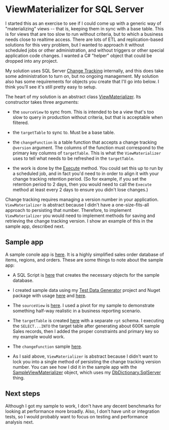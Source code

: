 # ViewMaterializer for SQL Server

I started this as an exercise to see if I could come up with a generic way of "materializing" views -- that is, keeping them in sync with a base table. This is for views that are too slow to run without criteria, but to which a business needs close to realtime access. There are lots of ETL and replication-based solutions for this very problem, but I wanted to approach it without scheduled jobs or other administration, and without triggers or other special application code changes. I wanted a C# "helper" object that could be dropped into any project.

My solution uses SQL Server [Change Tracking](https://docs.microsoft.com/en-us/sql/relational-databases/track-changes/about-change-tracking-sql-server?view=sql-server-2017) internally, and this does take some administration to turn on, but no ongoing management. My solution also has some requirements for objects you create that I'll go into below. I think you'll see it's still pretty easy to setup.

The heart of my solution is an abstract class [ViewMaterializer](https://github.com/adamosoftware/ViewMaterializer/blob/master/ViewMaterializer/ViewMaterializer.cs). Its constructor takes three arguments:

- the `sourceView` to sync from. This is intended to be a view that's too slow to query in production without criteria, but that is acceptable when filtered.

- the `targetTable` to sync to. Must be a base table.

- the `changeFunction` is a table function that accepts a change tracking `@version` argument. The columns of the function must correspond to the primary key columns of `targetTable`. This is what the `ViewMaterializer` uses to tell what needs to be refreshed in the `targetTable`.

- the work is done by the [Execute](https://github.com/adamosoftware/ViewMaterializer/blob/master/ViewMaterializer/ViewMaterializer.cs#L36) method. You could set this up to run by a scheduled job, and in fact you'd need to in order to align it with your change tracking retention period. (So for example, if you set the retention period to 2 days, then you would need to call the `Execute` method at least every 2 days to ensure you didn't lose changes.)

Change tracking requires managing a version number in your application. `ViewMaterializer` is abstract because I didn't have a one-size-fits-all approach to persisting that number. Therefore, to implement `ViewMaterializer` you would need to implement methods for saving and retrieving the change tracking version. I show an example of this in the sample app, described next.

## Sample app

A sample conole app is [here](https://github.com/adamosoftware/ViewMaterializer/blob/master/SampleApp/Program.cs). It is a highly simplified sales order database of items, regions, and orders. These are some things to note about the sample app:

- A SQL Script is [here](https://github.com/adamosoftware/ViewMaterializer/blob/master/SampleApp/Sql/Script.sql) that creates the necessary objects for the sample database.

- I created sample data using my [Test Data Generator](https://github.com/adamosoftware/TestDataGen) project and Nuget package with usage [here](https://github.com/adamosoftware/ViewMaterializer/blob/master/SampleApp/Program.cs#L30) and [here](https://github.com/adamosoftware/ViewMaterializer/blob/master/SampleApp/Program.cs#L46).

- The `sourceView` is [here](https://github.com/adamosoftware/ViewMaterializer/blob/master/SampleApp/Sql/Script.sql#L46). I used a pivot for my sample to demonstrate something half-way realistic in a business reporting scenario.

- The `targetTable` is created [here](https://github.com/adamosoftware/ViewMaterializer/blob/master/SampleApp/Sql/Script.sql#L75) with a separate `rpt` schema. I executing the `SELECT...INTO` the target table after generating about 600K sample Sales records, then I added the proper constraints and primary key so my example would work.

- The `changeFunction` sample [here](https://github.com/adamosoftware/ViewMaterializer/blob/master/SampleApp/Sql/Script.sql#L85).

- As I said above, `ViewMaterializer` is abstract because I didn't want to lock you into a single method of persisting the change tracking version number. You can see how I did it in the sample app with the [SampleViewMaterializer](https://github.com/adamosoftware/ViewMaterializer/blob/master/SampleApp/SampleViewMaterializer.cs) object, which uses my [DbDictionary.SqlServer](https://github.com/adamosoftware/SessionData) thing.

## Next steps

Although I got my sample to work, I don't have any decent benchmarks for looking at performance more broadly. Also, I don't have unit or integration tests, so I would probably want to focus on testing and performance analysis next.
